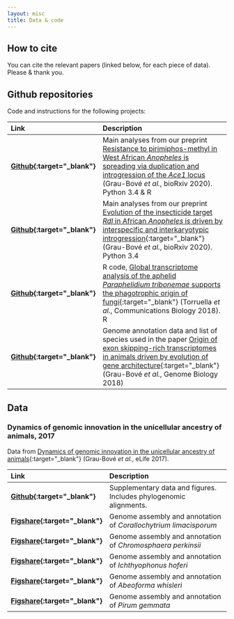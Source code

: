 ```yaml
---
layout: misc
title: Data & code
---
```


## How to cite

You can cite the relevant papers (linked below, for each piece of data). Please & thank you.

## Github repositories

Code and instructions for the following projects:

| Link | Description |
| :--- | :--- |
| **[Github](https://github.com/xgrau/ace1-anopheles-report){:target="_blank"}** | Main analyses from our preprint [Resistance to pirimiphos-methyl in West African *Anopheles* is spreading via duplication and introgression of the *Ace1* locus](https://github.com/xgrau/ace1-anopheles-report) (Grau-Bové *et al.*, bioRxiv 2020). Python 3.4 & R |
| **[Github](https://github.com/xgrau/rdl-Agam-evolution){:target="_blank"}** | Main analyses from our preprint [Evolution of the insecticide target *Rdl* in African *Anopheles* is driven by interspecific and interkaryotypic introgression](https://www.biorxiv.org/content/10.1101/2019.12.17.879775v2){:target="_blank"} (Grau-Bové *et al.*, bioRxiv 2020). Python 3.4 |
| **[Github](https://github.com/xgrau/paraphelidium2018){:target="_blank"}** | R code, [Global transcriptome analysis of the aphelid *Paraphelidium tribonemae* supports the phagotrophic origin of fungi](https://www.nature.com/articles/s42003-018-0235-z){:target="_blank"} (Torruella *et al.*, Communications Biology 2018). R |
| **[Github](https://github.com/xgrau/alternativesplicing2018){:target="_blank"}** | Genome annotation data and list of species used in the paper [Origin of exon skipping-rich transcriptomes in animals driven by evolution of gene architecture](https://genomebiology.biomedcentral.com/articles/10.1186/s13059-018-1499-9){:target="_blank"} (Grau-Bové *et al.*, Genome Biology 2018) |

## Data

### Dynamics of genomic innovation in the unicellular ancestry of animals, 2017

Data from [Dynamics of genomic innovation in the unicellular ancestry of animals](https://elifesciences.org/articles/26036){:target="_blank"} (Grau-Bové *et al.*, eLife 2017).

| Link | Description |
| :--- | :--- |
| **[Github](https://github.com/xgrau/dynamicsinnovation2017){:target="_blank"}** | Supplementary data and figures. Includes phylogenomic alignments. |
| **[Figshare](https://figshare.com/articles/Genome_-_Corallochytrium_limacisporum/5426470){:target="_blank"}** | Genome assembly and annotation of *Corallochytrium limacisporum* |
| **[Figshare](https://figshare.com/articles/Genome_-_Chromosphaera_perkinsii/5426494){:target="_blank"}** | Genome assembly and annotation of *Chromosphaera perkinsii* |
| **[Figshare](https://figshare.com/articles/Genome_-_Ichthyophonus_hoferi/5426488){:target="_blank"}** | Genome assembly and annotation of *Ichthyophonus hoferi* |
| **[Figshare](https://figshare.com/articles/Genome_-_Abeoforma_whisleri_/5426458){:target="_blank"}** | Genome assembly and annotation of *Abeoforma whisleri* |
| **[Figshare](https://figshare.com/articles/Genome_-_Pirum_gemmata/5426506){:target="_blank"}** | Genome assembly and annotation of *Pirum gemmata* |


